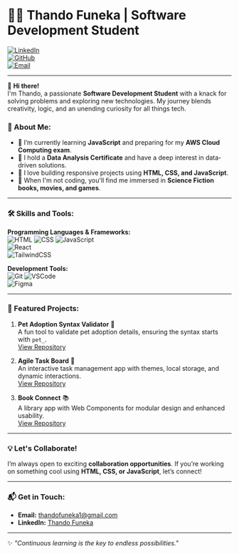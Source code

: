 # 👩‍💻 Thando Funeka | Software Development Student  
[![LinkedIn](https://img.shields.io/badge/LinkedIn-Connect-blue?style=flat&logo=linkedin)](https://www.linkedin.com/in/thando-funeka-9b30ba256/)  
[![GitHub](https://img.shields.io/badge/GitHub-Follow-black?style=flat&logo=github)](https://github.com/thandofuneka)  
[![Email](https://img.shields.io/badge/Email-thandofuneka1%40gmail.com-red?style=flat&logo=gmail)](mailto:thandofuneka1@gmail.com)

---

👋 **Hi there!**  
I'm Thando, a passionate **Software Development Student** with a knack for solving problems and exploring new technologies. My journey blends creativity, logic, and an unending curiosity for all things tech.

### 🚀 About Me:
- 🔭 I’m currently learning **JavaScript** and preparing for my **AWS Cloud Computing exam**.  
- 🌟 I hold a **Data Analysis Certificate** and have a deep interest in data-driven solutions.  
- 🧩 I love building responsive projects using **HTML, CSS, and JavaScript**.  
- 🎥 When I'm not coding, you'll find me immersed in **Science Fiction books, movies, and games**.  

---

### 🛠 Skills and Tools:
**Programming Languages & Frameworks:**  
![HTML](https://img.shields.io/badge/HTML5-%23E34F26.svg?style=flat&logo=html5&logoColor=white) 
![CSS](https://img.shields.io/badge/CSS3-%231572B6.svg?style=flat&logo=css3&logoColor=white) 
![JavaScript](https://img.shields.io/badge/JavaScript-%23F7DF1E.svg?style=flat&logo=javascript&logoColor=black)  
![React](https://img.shields.io/badge/React-%2361DAFB.svg?style=flat&logo=react&logoColor=black)  
![TailwindCSS](https://img.shields.io/badge/TailwindCSS-%2338B2AC.svg?style=flat&logo=tailwind-css&logoColor=white)  

**Development Tools:**  
![Git](https://img.shields.io/badge/Git-%23F05033.svg?style=flat&logo=git&logoColor=white) 
![VSCode](https://img.shields.io/badge/VSCode-%23007ACC.svg?style=flat&logo=visual-studio-code&logoColor=white)  
![Figma](https://img.shields.io/badge/Figma-%23F24E1E.svg?style=flat&logo=figma&logoColor=white)  

---

### 🌟 Featured Projects:
1. **Pet Adoption Syntax Validator** 🐾  
   A fun tool to validate pet adoption details, ensuring the syntax starts with `pet_`.  
   [View Repository](#)  

2. **Agile Task Board** 📝  
   An interactive task management app with themes, local storage, and dynamic interactions.  
   [View Repository](#)  

3. **Book Connect** 📚  
   A library app with Web Components for modular design and enhanced usability.  
   [View Repository](#)  

---

### 💡 Let's Collaborate!  
I’m always open to exciting **collaboration opportunities**. If you’re working on something cool using **HTML, CSS, or JavaScript**, let’s connect!

---

### 📬 Get in Touch:
- **Email:** [thandofuneka1@gmail.com](mailto:thandofuneka1@gmail.com)  
- **LinkedIn:** [Thando Funeka](https://www.linkedin.com/in/thandofuneka)  

---

✨ _"Continuous learning is the key to endless possibilities."_  


<!---
thandofuneka/thandofuneka is a ✨ special ✨ repository because its `README.md` (this file) appears on your GitHub profile.
You can click the Preview link to take a look at your changes.
--->
